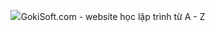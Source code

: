 <p align="center"><img src="https://gokisoft.com/img/logo3.png">GokiSoft.com - website học lập trình từ A - Z</p>